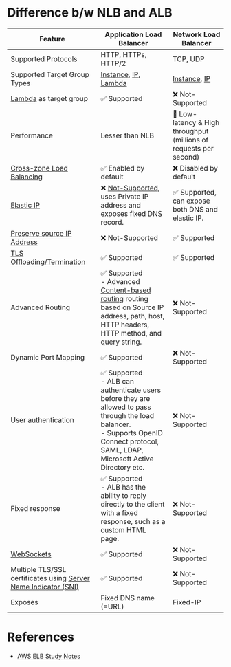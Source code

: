 # Difference b/w NLB and ALB

| Feature                                                                                                                                | Application Load Balancer                                                                                                                                                                                                                                            | Network Load Balancer                                                                                     |
|----------------------------------------------------------------------------------------------------------------------------------------|----------------------------------------------------------------------------------------------------------------------------------------------------------------------------------------------------------------------------------------------------------------------|-----------------------------------------------------------------------------------------------------------|
| Supported Protocols                                                                                                                    | HTTP, HTTPs, HTTP/2                                                                                                                                                                                                                                                  | TCP, UDP                                                                                                  |
| Supported Target Group Types                                                                                                           | [Instance](../../../3_ComputeServices/AmazonEC2/Readme.md), [IP](../../../3_ComputeServices/AWSFargate.md), [Lambda](../../../3_ComputeServices/AWSLambda/Readme.md)                                                                                                 | [Instance](../../../3_ComputeServices/AmazonEC2/Readme.md), [IP](../../../3_ComputeServices/AWSFargate.md) |
| [Lambda](../../../3_ComputeServices/AWSLambda/Readme.md) as target group                                                               | :white_check_mark: Supported                                                                                                                                                                                                                                         | :x: Not-Supported                                                                                         |                                                                                                                               |
| Performance                                                                                                                            | Lesser than NLB                                                                                                                                                                                                                                                      | :rocket: Low-latency & High throughput (millions of requests per second)                                  |
| [Cross-zone Load Balancing](CrossZoneLoadBalancing.md)                                                                                 | :white_check_mark: Enabled by default                                                                                                                                                                                                                                | :x: Disabled by default                                                                                   |
| [Elastic IP](../../../3_ComputeServices/AmazonEC2/Networking/ElasticIP.md)                                                             | :x: [Not-Supported](https://aws.amazon.com/blogs/networking-and-content-delivery/using-aws-lambda-to-enable-static-ip-addresses-for-application-load-balancers/), uses Private IP address and exposes fixed DNS record.                                              | :white_check_mark: Supported, can expose both DNS and elastic IP.                                         |
| [Preserve source IP Address](https://aws.amazon.com/blogs/aws/new-tls-termination-for-network-load-balancers/)                         | :x: Not-Supported                                                                                                                                                                                                                                                    | :white_check_mark: Supported                                                                              |
| [TLS Offloading/Termination](https://aws.amazon.com/blogs/aws/new-tls-termination-for-network-load-balancers/)                         | :white_check_mark: Supported                                                                                                                                                                                                                                         | :white_check_mark: Supported                                                                              |
| Advanced Routing                                                                                                                       | :white_check_mark: Supported <br/>- Advanced [Content-based routing](https://aws.amazon.com/blogs/aws/new-advanced-request-routing-for-aws-application-load-balancers/) routing based on Source IP address, path, host, HTTP headers, HTTP method, and query string. | :x: Not-Supported                                                                                         |
| Dynamic Port Mapping                                                                                                                   | :white_check_mark: Supported                                                                                                                                                                                                                                         | :x: Not-Supported                                                                                         |
| User authentication                                                                                                                    | :white_check_mark: Supported <br/>- ALB can authenticate users before they are allowed to pass through the load balancer.<br/>- Supports OpenID Connect protocol, SAML, LDAP, Microsoft Active Directory etc.                                                        | :x: Not-Supported                                                                                         |
| Fixed response                                                                                                                         | :white_check_mark: Supported <br/>- ALB has the ability to reply directly to the client with a fixed response, such as a custom HTML page.                                                                                                                           | :x: Not-Supported                                                                                         |
| [WebSockets](https://aws.amazon.com/blogs/compute/using-websockets-and-load-balancers-part-two/)                                       | :white_check_mark: Supported                                                                                                                                                                                                                                         | :x: Not-Supported                                                                                         |
| Multiple TLS/SSL certificates using [Server Name Indicator (SNI)](https://aws.amazon.com/blogs/aws/new-application-load-balancer-sni/) | :white_check_mark: Supported                                                                                                                                                                                                                                         | :x: Not-Supported                                                                                         |
| Exposes                                                                                                                                | Fixed DNS name (=URL)                                                                                                                                                                                                                                                | Fixed-IP                                                                                                  |

# References
- [AWS ELB Study Notes](https://ystatit.medium.com/aws-elb-study-notes-d4e3a74afd37)